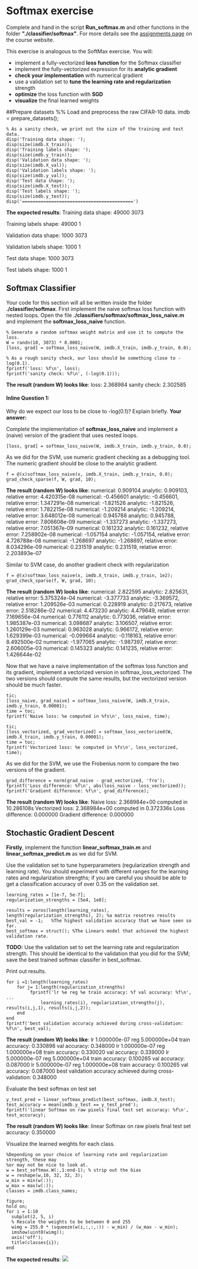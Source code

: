 # Softmax exercise

Complete and hand in the script **Run_softmax.m** and other functions in the folder **"./classifier/softmax"**. For more details see the [assignments page](http://vision.stanford.edu/teaching/cs231n/assignments.html) on the course website.

This exercise is analogous to the SoftMax exercise. You will:

- implement a fully-vectorized **loss function** for the Softmax classifier
- implement the fully-vectorized expression for its **analytic gradient**
- **check your implementation** with numerical gradient
- use a validation set to **tune the learning rate and regularization** strength
- **optimize** the loss function with **SGD**
- **visualize** the final learned weights

##Prepare datasets
    %% Load and preprocess the raw CIFAR-10 data.
    imdb = prepare_datasets();

    % As a sanity check, we print out the size of the training and test data.
    disp('Training data shape: ');
    disp(size(imdb.X_train));
    disp('Training labels shape: ');
    disp(size(imdb.y_train));
    disp('Validation data shape: ');
    disp(size(imdb.X_val));
    disp('Validation labels shape: ');
    disp(size(imdb.y_val));
    disp('Test data shape: ');
    disp(size(imdb.X_test));
    disp('Test labels shape: ');
    disp(size(imdb.y_test));
    disp('==========================================')
**The expected results**:
Training data shape: 
       49000        3073

Training labels shape: 
       49000           1

Validation data shape: 
        1000        3073

Validation labels shape: 
        1000           1

Test data shape: 
        1000        3073

Test labels shape: 
        1000           1


## Softmax Classifier

Your code for this section will all be written inside the folder **./classifier/softmax**.
First implement the naive softmax loss function with nested loops. Open the file **./classifiers/softmax/softmax_loss_naive.m** and implement the **softmax_loss_naive** function.

    % Generate a random softmax weight matrix and use it to compute the loss.
    W = randn(10, 3073) * 0.0001;
    [loss, grad] = softmax_loss_naive(W, imdb.X_train, imdb.y_train, 0.0);

    % As a rough sanity check, our loss should be something close to -log(0.1).
    fprintf('loss: %f\n', loss);
    fprintf('sanity check: %f\n', (-log(0.1)));
**The result (random W) looks like**:
loss: 2.368984
sanity check: 2.302585

#### Inline Question 1:
Why do we expect our loss to be close to -log(0.1)? Explain briefly.
**Your answer:**

Complete the implementation of **softmax_loss_naive** and implement a (naive) version of the gradient that uses nested loops.

	[loss, grad] = softmax_loss_naive(W, imdb.X_train, imdb.y_train, 0.0);
    
As we did for the SVM, use numeric gradient checking as a debugging tool. The numeric gradient should be close to the analytic gradient.

    f = @(x)softmax_loss_naive(x, imdb.X_train, imdb.y_train, 0.0);
    grad_check_sparse(f, W, grad, 10);
    
**The result (random W) looks like**:
numerical: 0.909104 analytic: 0.909103, relative error: 4.420315e-08
numerical: -0.456601 analytic: -0.456601, relative error: 1.347291e-08
numerical: -1.821526 analytic: -1.821526, relative error: 1.782215e-08
numerical: -1.209214 analytic: -1.209214, relative error: 3.648012e-08
numerical: 0.945788 analytic: 0.945788, relative error: 7.806608e-09
numerical: -1.337273 analytic: -1.337273, relative error: 7.051367e-09
numerical: 0.161232 analytic: 0.161232, relative error: 7.258902e-08
numerical: -1.057154 analytic: -1.057154, relative error: 4.726788e-08
numerical: -1.268697 analytic: -1.268697, relative error: 8.034296e-09
numerical: 0.231519 analytic: 0.231519, relative error: 2.203893e-07

Similar to SVM case, do another gradient check with regularization

    f = @(x)softmax_loss_naive(x, imdb.X_train, imdb.y_train, 1e2);
    grad_check_sparse(f, W, grad, 10);
**The result (random W) looks like**:
numerical: 2.822595 analytic: 2.825631, relative error: 5.375324e-04
numerical: -3.377733 analytic: -3.369572, relative error: 1.209526e-03
numerical: 0.228919 analytic: 0.217673, relative error: 2.518286e-02
numerical: 4.473230 analytic: 4.479649, relative error: 7.169656e-04
numerical: 0.776112 analytic: 0.773036, relative error: 1.985387e-03
numerical: 3.098687 analytic: 3.106507, relative error: 1.260129e-03
numerical: 0.963028 analytic: 0.966172, relative error: 1.629399e-03
numerical: -0.099664 analytic: -0.118163, relative error: 8.492500e-02
numerical: -1.977065 analytic: -1.987397, relative error: 2.606005e-03
numerical: 0.145323 analytic: 0.141235, relative error: 1.426644e-02

Now that we have a naive implementation of the softmax loss function and its gradient, implement a vectorized version in softmax_loss_vectorized. The two versions should compute the same results, but the vectorized version should be much faster.

    tic;
    [loss_naive, grad_naive] = softmax_loss_naive(W, imdb.X_train, imdb.y_train, 0.00001);
    time = toc;
    fprintf('Naive loss: %e computed in %fs\n', loss_naive, time);

    tic;
    [loss_vectorized, grad_vectorized] = softmax_loss_vectorized(W, imdb.X_train, imdb.y_train, 0.00001);
    time = toc;
    fprintf('Vectorized loss: %e computed in %fs\n', loss_vectorized, time);

As we did for the SVM, we use the Frobenius norm to compare the two versions of the gradient.

    grad_difference = norm(grad_naive - grad_vectorized, 'fro');
    fprintf('Loss difference: %f\n', abs(loss_naive - loss_vectorized));
    fprintf('Gradient difference: %f\n', grad_difference);
**The result (random W) looks like**:
Naive loss: 2.368984e+00 computed in 10.286108s
Vectorized loss: 2.368984e+00 computed in 0.372336s
Loss difference: 0.000000
Gradient difference: 0.000000
    
## Stochastic Gradient Descent
**Firstly**, implement the function **linear_softmax_train.m** and **linear_softmax_predict.m** as we did for SVM.

Use the validation set to tune hyperparameters (regularization strength and learning rate). You should experiment with different ranges for the learning rates and regularization strengths; if you are careful you should be able to get a classification accuracy of over 0.35 on the validation set.

    learning_rates = [1e-7, 5e-7];
    regularization_strengths = [5e4, 1e8];

    results = zeros(length(learning_rates), length(regularization_strengths), 2); %a matrix resotres results
    best_val = -1;   %The highest validation accuracy that we have seen so far.
    best_softmax = struct(); %The Linears model that achieved the highest validation rate.
    
**TODO:** Use the validation set to set the learning rate and regularization strength. This should be identical to the validation that you did for the SVM; save the best trained softmax classifer in best_softmax.

Print out results.

    for i =1:length(learning_rates)
        for j= 1:length(regularization_strengths)
             fprintf('lr %e reg %e train accuracy: %f val accuracy: %f\n', ...
                 learning_rates(i), regularization_strengths(j), results(i,j,1), results(i,j,2));
        end
    end
    fprintf('best validation accuracy achieved during cross-validation: %f\n', best_val);
**The result (random W) looks like**:
lr 1.000000e-07 reg 5.000000e+04 train accuracy: 0.330898 val accuracy: 0.348000
lr 1.000000e-07 reg 1.000000e+08 train accuracy: 0.330020 val accuracy: 0.339000
lr 5.000000e-07 reg 5.000000e+04 train accuracy: 0.100265 val accuracy: 0.087000
lr 5.000000e-07 reg 1.000000e+08 train accuracy: 0.100265 val accuracy: 0.087000
best validation accuracy achieved during cross-validation: 0.348000

Evaluate the best softmax on test set

    y_test_pred = linear_softmax_predict(best_softmax, imdb.X_test);
    test_accuracy = mean(imdb.y_test == y_test_pred');
    fprintf('linear Softmax on raw pixels final test set accuracy: %f\n', test_accuracy);
**The result (random W) looks like**:
linear Softmax on raw pixels final test set accuracy: 0.350000

Visualize the learned weights for each class.

    %Depending on your choice of learning rate and regularization strength, these may
    %or may not be nice to look at.
    w = best_softmax.W(:,1:end-1); % strip out the bias
    w = reshape(w,10, 32, 32, 3);
    w_min = min(w(:));
    w_max = max(w(:));
    classes = imdb.class_names;

    figure;
    hold on;
    for i = 1:10
      subplot(2, 5, i)
      % Rescale the weights to be between 0 and 255
      wimg = 255.0 * (squeeze(w(i,:,:,:)) - w_min) / (w_max - w_min);
      imshow(uint8(wimg));
      axis('off');
      title(classes{i});
    end
**The expected results**:
![](https://raw.githubusercontent.com/MatthiasDING/BE_1/master/Document/softmax_weights.jpg)